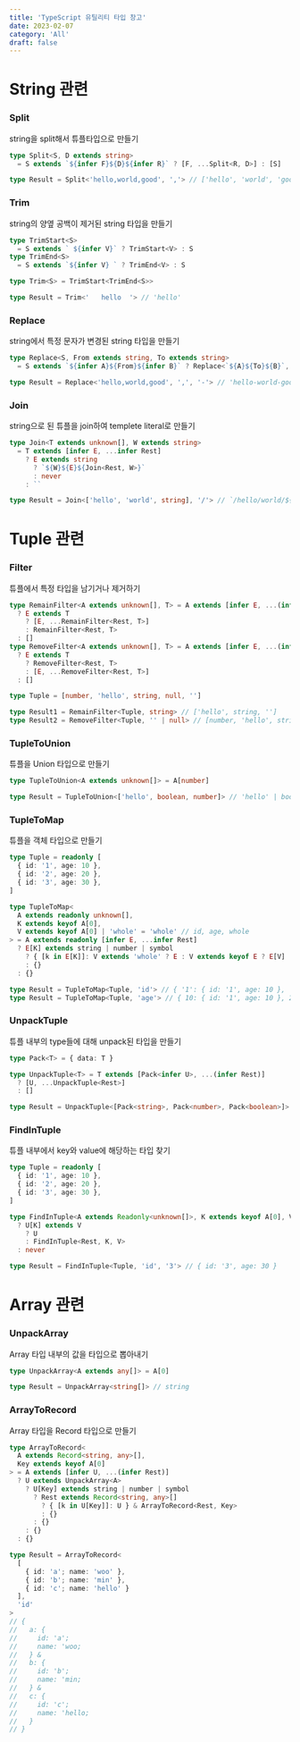 ```yaml
---
title: 'TypeScript 유틸리티 타입 창고'
date: 2023-02-07
category: 'All'
draft: false
---
```


# String 관련

### Split

string을 split해서 튜플타입으로 만들기

```ts
type Split<S, D extends string>
  = S extends `${infer F}${D}${infer R}` ? [F, ...Split<R, D>] : [S]

type Result = Split<'hello,world,good', ','> // ['hello', 'world', 'good']
```

### Trim

string의 양옆 공백이 제거된 string 타입을 만들기

```ts
type TrimStart<S>
  = S extends ` ${infer V}` ? TrimStart<V> : S
type TrimEnd<S>
  = S extends `${infer V} ` ? TrimEnd<V> : S

type Trim<S> = TrimStart<TrimEnd<S>>

type Result = Trim<'   hello  '> // 'hello'
```

### Replace

string에서 특정 문자가 변경된 string 타입을 만들기

```ts
type Replace<S, From extends string, To extends string>
  = S extends `${infer A}${From}${infer B}` ? Replace<`${A}${To}${B}`, From, To> : S

type Result = Replace<'hello,world,good', ',', '-'> // 'hello-world-good'
```

### Join

string으로 된 튜플을 join하여 templete literal로 만들기

```ts
type Join<T extends unknown[], W extends string>
  = T extends [infer E, ...infer Rest]
    ? E extends string
      ? `${W}${E}${Join<Rest, W>}`
      : never
    : ``

type Result = Join<['hello', 'world', string], '/'> // `/hello/world/${string}`
```

# Tuple 관련

### Filter

튜플에서 특정 타입을 남기거나 제거하기

```ts
type RemainFilter<A extends unknown[], T> = A extends [infer E, ...(infer Rest)]
  ? E extends T
    ? [E, ...RemainFilter<Rest, T>]
    : RemainFilter<Rest, T>
  : []
type RemoveFilter<A extends unknown[], T> = A extends [infer E, ...(infer Rest)]
  ? E extends T
    ? RemoveFilter<Rest, T>
    : [E, ...RemoveFilter<Rest, T>]
  : []

type Tuple = [number, 'hello', string, null, '']

type Result1 = RemainFilter<Tuple, string> // ['hello', string, '']
type Result2 = RemoveFilter<Tuple, '' | null> // [number, 'hello', string]
```

### TupleToUnion

튜플을 Union 타입으로 만들기

```ts
type TupleToUnion<A extends unknown[]> = A[number]

type Result = TupleToUnion<['hello', boolean, number]> // 'hello' | boolean | number
```

### TupleToMap

튜플을 객체 타입으로 만들기

```ts
type Tuple = readonly [
  { id: '1', age: 10 },
  { id: '2', age: 20 },
  { id: '3', age: 30 },
]

type TupleToMap<
  A extends readonly unknown[],
  K extends keyof A[0],
  V extends keyof A[0] | 'whole' = 'whole' // id, age, whole
> = A extends readonly [infer E, ...infer Rest]
  ? E[K] extends string | number | symbol
    ? { [k in E[K]]: V extends 'whole' ? E : V extends keyof E ? E[V] : never } & TupleToMap<Rest, K, V>
    : {}
  : {}

type Result = TupleToMap<Tuple, 'id'> // { '1': { id: '1', age: 10 }, '2': { id: '2', age: 20 }, '3': { id: '3', age: 30 } }
type Result = TupleToMap<Tuple, 'age'> // { 10: { id: '1', age: 10 }, 20: { id: '2', age: 20 }, 20: { id: '3', age: 30 } }
```

### UnpackTuple

튜플 내부의 type들에 대해 unpack된 타입을 만들기

```ts
type Pack<T> = { data: T }

type UnpackTuple<T> = T extends [Pack<infer U>, ...(infer Rest)]
  ? [U, ...UnpackTuple<Rest>]
  : []

type Result = UnpackTuple<[Pack<string>, Pack<number>, Pack<boolean>]> // [string, number, boolean]
```

### FindInTuple

튜플 내부에서 key와 value에 해당하는 타입 찾기

```ts
type Tuple = readonly [
  { id: '1', age: 10 },
  { id: '2', age: 20 },
  { id: '3', age: 30 },
]

type FindInTuple<A extends Readonly<unknown[]>, K extends keyof A[0], V> = A extends readonly [infer U, ...infer Rest]
  ? U[K] extends V
    ? U
    : FindInTuple<Rest, K, V>
  : never

type Result = FindInTuple<Tuple, 'id', '3'> // { id: '3', age: 30 }
```

# Array 관련

### UnpackArray

Array 타입 내부의 값을 타입으로 뽑아내기

```ts
type UnpackArray<A extends any[]> = A[0]

type Result = UnpackArray<string[]> // string
```

### ArrayToRecord

Array 타입을 Record 타입으로 만들기

```ts
type ArrayToRecord<
  A extends Record<string, any>[],
  Key extends keyof A[0]
> = A extends [infer U, ...(infer Rest)]
  ? U extends UnpackArray<A>
    ? U[Key] extends string | number | symbol
      ? Rest extends Record<string, any>[]
        ? { [k in U[Key]]: U } & ArrayToRecord<Rest, Key>
        : {}
      : {}
    : {}
  : {}

type Result = ArrayToRecord<
  [
    { id: 'a'; name: 'woo' },
    { id: 'b'; name: 'min' },
    { id: 'c'; name: 'hello' }
  ],
  'id'
>
// {
//   a: {
//     id: 'a';
//     name: 'woo;
//   } &
//   b: {
//     id: 'b';
//     name: 'min;
//   } &
//   c: {
//     id: 'c';
//     name: 'hello;
//   }
// }
```
